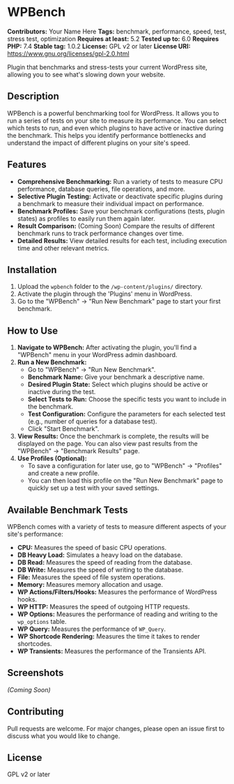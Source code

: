 # WPBench

**Contributors:** Your Name Here
**Tags:** benchmark, performance, speed, test, stress test, optimization
**Requires at least:** 5.2
**Tested up to:** 6.0
**Requires PHP:** 7.4
**Stable tag:** 1.0.2
**License:** GPL v2 or later
**License URI:** https://www.gnu.org/licenses/gpl-2.0.html

Plugin that benchmarks and stress-tests your current WordPress site, allowing you to see what's slowing down your website.

## Description

WPBench is a powerful benchmarking tool for WordPress. It allows you to run a series of tests on your site to measure its performance. You can select which tests to run, and even which plugins to have active or inactive during the benchmark. This helps you identify performance bottlenecks and understand the impact of different plugins on your site's speed.

## Features

*   **Comprehensive Benchmarking:** Run a variety of tests to measure CPU performance, database queries, file operations, and more.
*   **Selective Plugin Testing:** Activate or deactivate specific plugins during a benchmark to measure their individual impact on performance.
*   **Benchmark Profiles:** Save your benchmark configurations (tests, plugin states) as profiles to easily run them again later.
*   **Result Comparison:** (Coming Soon) Compare the results of different benchmark runs to track performance changes over time.
*   **Detailed Results:** View detailed results for each test, including execution time and other relevant metrics.

## Installation

1.  Upload the `wpbench` folder to the `/wp-content/plugins/` directory.
2.  Activate the plugin through the 'Plugins' menu in WordPress.
3.  Go to the "WPBench" -> "Run New Benchmark" page to start your first benchmark.

## How to Use

1.  **Navigate to WPBench:** After activating the plugin, you'll find a "WPBench" menu in your WordPress admin dashboard.
2.  **Run a New Benchmark:**
    *   Go to "WPBench" -> "Run New Benchmark".
    *   **Benchmark Name:** Give your benchmark a descriptive name.
    *   **Desired Plugin State:** Select which plugins should be active or inactive during the test.
    *   **Select Tests to Run:** Choose the specific tests you want to include in the benchmark.
    *   **Test Configuration:** Configure the parameters for each selected test (e.g., number of queries for a database test).
    *   Click "Start Benchmark".
3.  **View Results:** Once the benchmark is complete, the results will be displayed on the page. You can also view past results from the "WPBench" -> "Benchmark Results" page.
4.  **Use Profiles (Optional):**
    *   To save a configuration for later use, go to "WPBench" -> "Profiles" and create a new profile.
    *   You can then load this profile on the "Run New Benchmark" page to quickly set up a test with your saved settings.

## Available Benchmark Tests

WPBench comes with a variety of tests to measure different aspects of your site's performance:

*   **CPU:** Measures the speed of basic CPU operations.
*   **DB Heavy Load:** Simulates a heavy load on the database.
*   **DB Read:** Measures the speed of reading from the database.
*   **DB Write:** Measures the speed of writing to the database.
*   **File:** Measures the speed of file system operations.
*   **Memory:** Measures memory allocation and usage.
*   **WP Actions/Filters/Hooks:** Measures the performance of WordPress hooks.
*   **WP HTTP:** Measures the speed of outgoing HTTP requests.
*   **WP Options:** Measures the performance of reading and writing to the `wp_options` table.
*   **WP Query:** Measures the performance of `WP_Query`.
*   **WP Shortcode Rendering:** Measures the time it takes to render shortcodes.
*   **WP Transients:** Measures the performance of the Transients API.

## Screenshots

*(Coming Soon)*

## Contributing

Pull requests are welcome. For major changes, please open an issue first to discuss what you would like to change.

## License

GPL v2 or later
